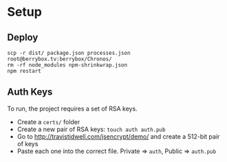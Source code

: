 # Setup

## Deploy
```
scp -r dist/ package.json processes.json root@berrybox.tv:berrybox/Chronos/
rm -rf node_modules npm-shrinkwrap.json
npm restart
```

## Auth Keys
To run, the project requires a set of RSA keys.

- Create a `certs/` folder
- Create a new pair of RSA keys: `touch auth auth.pub`
- Go to http://travistidwell.com/jsencrypt/demo/ and create a 512-bit pair of keys
- Paste each one into the correct file. Private => `auth`, Public => `auth.pub`